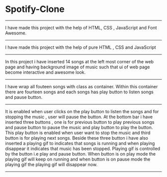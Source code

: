 # Spotify-Clone          
__________________________________________________________________________________________________________________        
I have made this project with the help of HTML, CSS , JavaScript and Font Awesome.                                     
__________________________________________________________________________________________________________________
I have made this project with the help of pure HTML , CSS and JavaScript 
__________________________________________________________________________________________________________________
In this project i have inserted 14 songs at the left most corner of the web page and having background image of music 
such that ui of web page become interactive and awesome look. 
__________________________________________________________________________________________________________________
I have wrap all fouteen songs with class as container. Within this container there are fourteen songs and each songs has 
play button to listen songs and pause button.                         
___________________________________________________________________________________________________________________________________________
It is enabled when user clicks on the play button to listen the songs and for stopping the music , user will pause the button. 
At the bottom bar i have inserted three buttons , one is for previous button to play previous songs and pause button to pause the music 
and play button to play the button. This play button is enabled when user want to stop the music and third button is for playing next songs. 
Beside these three button i have also inserted a playing gif to indicates that songs is running and when playing disappear it indicates 
that music has been stopped. Playing gif is controlled by the button i.e play and pause button. When button is on play mode the playing gif
will keep on running and when button is on pause mode the playing gif the playing gif will disappear now.
___________________________________________________________________________________________________________________________________________
